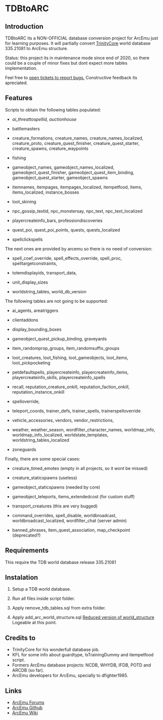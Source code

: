 # TDBtoARC

## Introduction

TDBtoARC its a NON-OFFICIAL database conversion project for ArcEmu just for learning purposes. It will partially convert [TrinityCore](https://github.com/TrinityCore) world database 335.21081 to ArcEmu structure.

Status: this project its in maintenance mode since end of 2020, so there could be a couple of minor fixes but dont expect more tables implementation.

Feel free to [open tickets to report bugs.](https://github.com/cressidagp/tdbtoarc/issues/new) Constructive feedback its apreciated.


## Features

Scripts to obtain the following tables populated: 

* *ai_threattospellid, auctionhouse*

* battlemasters

* creature_formations, creature_names, creature_names_localized, creature_proto, creature_quest_finisher, creature_quest_starter, creature_spawns, creature_waypoints

* fishing

* gameobject_names, gameobject_names_localized, gameobject_quest_finisher, gameobject_quest_item_binding, gameobject_quest_starter, gameobject_spawns

* itemnames, itempages, itempages_localized, itempetfood, items, items_localized, instance_bosses

* loot_skining

* npc_gossip_textid, npc_monstersay, npc_text, npc_text_localized

* playercreateinfo_bars, professiondiscoveries

* quest_poi, quest_poi_points, quests, quests_localized

* spellclickspells


The next ones are provided by arcemu so there is no need of conversion:

* spell_coef_override, spell_effects_override, spell_proc, spelltargetconstraints, 

* totemdisplayids, transport_data, 

* unit_display_sizes

* worldstring_tables, world_db_version


The following tables are not going to be supported:

* ai_agents, areatriggers

* clientaddons

* display_bounding_boxes

* gameobject_quest_pickup_binding, graveyards

* item_randomprop_groups, item_randomsuffix_groups

* loot_creatures, loot_fishing, loot_gameobjects, loot_items, loot_pickpocketing

* petdefaultspells, playercreateinfo, playercreateinfo_items, playercreateinfo_skills, playercreateinfo_spells

* recall, reputation_creature_onkill, reputation_faction_onkill, reputation_instance_onkill

* spelloverride, 

* teleport_coords, trainer_defs, trainer_spells, trainerspelloverride

* vehicle_accessories, vendors, vendor_restrictions, 

* weather, weather_season, wordfilter_character_names, worldmap_info, worldmap_info_localized, worldstate_templates, worldstring_tables_localized

* zoneguards


Finally, there are some special cases:

* creature_timed_emotes (empty in all projects, so it wont be missed)

* creature_staticspawns (useless)

* gameobject_staticspawns (needed by core)

* gameobject_teleports, items_extendedcost (for custom stuff)

* transport_creatures (this are very bugged)

* command_overrides, spell_disable, worldbroadcast, worldbroadcast_localized, wordfilter_chat (server admin)

* banned_phrases, item_quest_association, map_checkpoint (deprecated?)


## Requirements

This require the TDB world database release 335.21081


## Instalation

1. Setup a TDB world database.

2. Run all files inside script folder.

3. Apply remove_tdb_tables.sql from extra folder.

4. Apply add_arc_world_structure.sql [Reduced version of world_structure](https://github.com/arcemu/arcemu/blob/master/sql/world_structure.sql)
Logeable at this point.


## Credits to

* TrinityCore for his wonderfull database job. 
* KFL for some info about guardtype, IsTrainingDummy and itempetfood script.
* Formers ArcEmu database projects: NCDB, WHYDB, IFDB, POTD and ARCDB (so far).
* ArcEmu developers for ArcEmu, specially to dfighter1985.


## Links

* [ArcEmu Forums](http://www.arcemu.org/forums/)
* [ArcEmu Github](https://github.com/arcemu)
* [ArcEmu Wiki](https://arcemu.fandom.com/wiki/Arcemu_Wiki)
